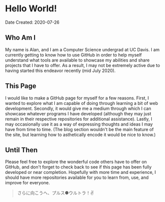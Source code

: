 # Hello World!

Date Created: 2020-07-26

## Who Am I

My name is Alan, and I am a Computer Science undergrad at UC Davis. I am
currently getting to know how to use GitHub in order to help myself understand
what tools are available to showcase my abilities and share projects that
I have to offer. As a result, I may not be extremely active due to having
started this endeavor recently (mid July 2020).

## This Page

I would like to make a GitHub page for myself for a few reasons. First,
I wanted to explore what I am capable of doing through learning a bit of web
development. Secondly, it would give me a medium through which I can showcase
whatever programs I have developed (although they may just remain in their
respective repositories for additional assistance). Lastly, I may occasionally
use it as a way of expressing thoughts and ideas I may have from time to time.
(The blog section wouldn't be the main feature of the site, but learning how to
asthetically encode it would be nice to know.)

## Until Then

Please feel free to explore the wonderful code others have to offer on GitHub,
and don't forget to check back to see if this page has been fully developed or
near completion. Hopefully with more time and experience, I should have more
repositories available for you to learn from, use, and improve for everyone.

> さらに向こうへ、プルス●ウルトラ！:v:
